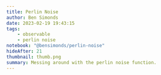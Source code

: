 ```yaml
---
title: Perlin Noise
author: Ben Simonds
date: 2023-02-19 19:43:15
tags:
    - observable
    - perlin noise
notebook: "@bensimonds/perlin-noise"
hideAfter: 21
thumbnail: thumb.png
summary: Messing around with the perlin noise function.
---
```

